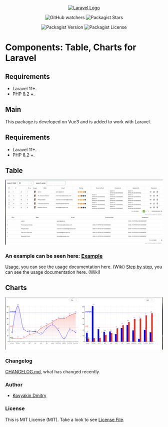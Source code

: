 

<p align="center"><a href="https://laravel.com" target="_blank"><img src="https://raw.githubusercontent.com/laravel/art/master/logo-lockup/5%20SVG/2%20CMYK/1%20Full%20Color/laravel-logolockup-cmyk-red.svg" width="400" alt="Laravel Logo"></a></p>

<p align="center">

<div style="text-align: center;">

![GitHub watchers](https://img.shields.io/github/watchers/kovyakin/components)
![Packagist Stars](https://img.shields.io/packagist/stars/kovyakin/components)

![Packagist Version](https://img.shields.io/packagist/v/kovyakin/components)
![Packagist License](https://img.shields.io/packagist/l/kovyakin/components)

</div>

# Components: Table, Charts for Laravel

## Requirements
- Laravel 11+.
- PHP 8.2 +.

## Main
This package is developed on Vue3 
and is added to work with Laravel.

## Requirements

- Laravel 11+.
- PHP 8.2 +.

## Table

<img src="https://github.com/kovyakin/components/blob/master/src/docs/images_table/1.png" alt="image">


### An example can be seen here: [Example](https://github.com/kovyakin/table)

[Usage](https://github.com/kovyakin/components/wiki), you can see the usage documentation here. (Wiki)
[Step by step](https://github.com/kovyakin/components/wiki/StepByStep), you can see the usage documentation here. (Wiki)

## Charts

<img src="https://github.com/kovyakin/components/blob/master/src/docs/images_charts/1.png" alt="image">

### Changelog

[CHANGELOG.md](CHANGELOG.md), what has changed recently.

### Author

- [Kovyakin Dmitry](https://github.com/kovyakin)

### License

This is MIT License (MIT). Take a look to see [License File](LICENSE.md).



